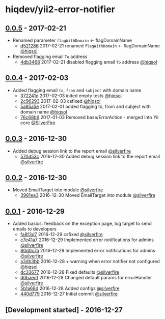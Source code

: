 # hiqdev/yii2-error-notifier

## [0.0.5] - 2017-02-21

- Renamed parameter `flagWithDomain` <- flagDomainName
    - [d521286] 2017-02-21 renamed `flagWithDomain` <- flagDomainName [@hiqsol]
- Removed flagging email `To` address
    - [4db3468] 2017-02-21 disabled flagging email `To` address [@hiqsol]

## [0.0.4] - 2017-02-03

- Added flagging email `to`, `from` and `subject` with domain name
    - [372241d] 2017-02-03 inited empty tests [@hiqsol]
    - [2c96293] 2017-02-03 csfixed [@hiqsol]
    - [5a95a5e] 2017-02-01 added flagging to, from and subject with domain name [@hiqsol]
    - [76c68b6] 2017-01-03 Removed base/ErrorAction - merged into Yii core [@SilverFire]

## [0.0.3] - 2016-12-30

- Added debug session link to the report email [@silverfire]
    - [570d53c] 2016-12-30 Added debug session link to the report email [@silverfire]

## [0.0.2] - 2016-12-30

- Moved EmailTarget into module [@silverfire]
    - [3981ea3] 2016-12-30 Moved EmailTarget into module [@silverfire]

## [0.0.1] - 2016-12-29

- Added basics: feedback on the exception page, log target to send emails to developers
    - [fa8f3d7] 2016-12-29 csfixed [@silverfire]
    - [c7e41a7] 2016-12-29 Implemented error notifications for admins [@silverfire]
    - [80d0c7a] 2016-12-29 Implemented error notifications for admins [@silverfire]
    - [a3db3bb] 2016-12-28 + warning when error notifier not configured [@hiqsol]
    - [dc33677] 2016-12-28 Fixed defaults [@silverfire]
    - [d0baec1] 2016-12-28 Changed default params for errorHandler [@silverfire]
    - [5b1a68d] 2016-12-28 Added configs [@silverfire]
    - [440d779] 2016-12-27 Initial commit [@silverfire]

## [Development started] - 2016-12-27

[@SilverFire]: https://github.com/SilverFire
[d.naumenko.a@gmail.com]: https://github.com/SilverFire
[@tafid]: https://github.com/tafid
[andreyklochok@gmail.com]: https://github.com/tafid
[@BladeRoot]: https://github.com/BladeRoot
[bladeroot@gmail.com]: https://github.com/BladeRoot
[@silverfire]: https://github.com/SilverFire
[@hiqsol]: https://github.com/hiqsol
[sol@hiqdev.com]: https://github.com/hiqsol
[80d0c7a]: https://github.com/hiqdev/yii2-error-notifier/commit/80d0c7a
[a3db3bb]: https://github.com/hiqdev/yii2-error-notifier/commit/a3db3bb
[dc33677]: https://github.com/hiqdev/yii2-error-notifier/commit/dc33677
[d0baec1]: https://github.com/hiqdev/yii2-error-notifier/commit/d0baec1
[5b1a68d]: https://github.com/hiqdev/yii2-error-notifier/commit/5b1a68d
[440d779]: https://github.com/hiqdev/yii2-error-notifier/commit/440d779
[Under development]: https://github.com/hiqdev/yii2-error-notifier/compare/0.0.4...HEAD
[0.0.1]: https://github.com/hiqdev/yii2-error-notifier/releases/tag/0.0.1
[c7e41a7]: https://github.com/hiqdev/yii2-error-notifier/commit/c7e41a7
[fa8f3d7]: https://github.com/hiqdev/yii2-error-notifier/commit/fa8f3d7
[3981ea3]: https://github.com/hiqdev/yii2-error-notifier/commit/3981ea3
[0.0.2]: https://github.com/hiqdev/yii2-error-notifier/compare/0.0.1...0.0.2
[570d53c]: https://github.com/hiqdev/yii2-error-notifier/commit/570d53c
[0.0.3]: https://github.com/hiqdev/yii2-error-notifier/compare/0.0.2...0.0.3
[372241d]: https://github.com/hiqdev/yii2-error-notifier/commit/372241d
[2c96293]: https://github.com/hiqdev/yii2-error-notifier/commit/2c96293
[5a95a5e]: https://github.com/hiqdev/yii2-error-notifier/commit/5a95a5e
[76c68b6]: https://github.com/hiqdev/yii2-error-notifier/commit/76c68b6
[0.0.4]: https://github.com/hiqdev/yii2-error-notifier/compare/0.0.3...0.0.4
[d521286]: https://github.com/hiqdev/yii2-error-notifier/commit/d521286
[4db3468]: https://github.com/hiqdev/yii2-error-notifier/commit/4db3468
[0.0.5]: https://github.com/hiqdev/yii2-error-notifier/compare/0.0.4...0.0.5
